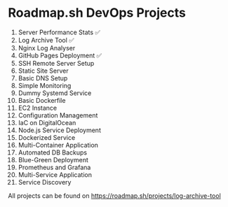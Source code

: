 # Roadmap.sh DevOps Projects

1. Server Performance Stats ✅
2. Log Archive Tool ✅
3. Nginx Log Analyser
4. GitHub Pages Deployment ✅
5. SSH Remote Server Setup
6. Static Site Server
7. Basic DNS Setup
8. Simple Monitoring
9. Dummy Systemd Service
10. Basic Dockerfile
11. EC2 Instance
12. Configuration Management
13. IaC on DigitalOcean
14. Node.js Service Deployment
15. Dockerized Service
16. Multi-Container Application
17. Automated DB Backups
18. Blue-Green Deployment
19. Prometheus and Grafana
20. Multi-Service Application
21. Service Discovery

All projects can be found on https://roadmap.sh/projects/log-archive-tool
